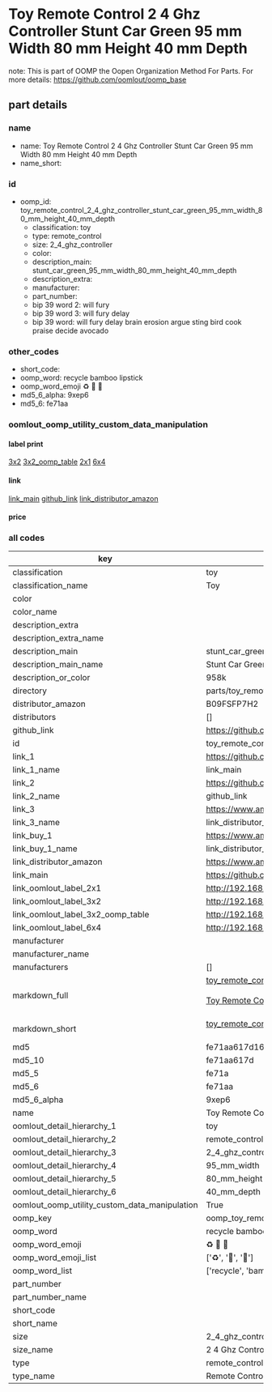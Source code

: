 # Toy Remote Control 2 4 Ghz Controller Stunt Car Green 95 mm Width 80 mm Height 40 mm Depth  

note: This is part of OOMP the Oopen Organization Method For Parts. For more details: https://github.com/oomlout/oomp_base

##  part details





### name
* name: Toy Remote Control 2 4 Ghz Controller Stunt Car Green 95 mm Width 80 mm Height 40 mm Depth
* name_short: 
### id
* oomp_id: toy_remote_control_2_4_ghz_controller_stunt_car_green_95_mm_width_80_mm_height_40_mm_depth
  * classification: toy
  * type: remote_control
  * size: 2_4_ghz_controller
  * color: 
  * description_main: stunt_car_green_95_mm_width_80_mm_height_40_mm_depth
  * description_extra: 
  * manufacturer: 
  * part_number: 
  * bip 39 word 2: will fury
  * bip 39 word 3: will fury delay
  * bip 39 word: will fury delay brain erosion argue sting bird cook praise decide avocado

### other_codes
* short_code: 
* oomp_word: recycle bamboo lipstick
* oomp_word_emoji :recycle: :bamboo: :lipstick:
* md5_6_alpha: 9xep6
* md5_6: fe71aa






### oomlout_oomp_utility_custom_data_manipulation
#### label print
[3x2](http://192.168.1.245:1112/?label=oomp%209xep6)
[3x2_oomp_table](http://192.168.1.107:1112/?label=oomp%209xep6)
[2x1](http://192.168.1.242:1112/?label=oomp%209xep6)
[6x4](http://192.168.1.55:1112/?label=oomp%209xep6)    

#### link

[link_main](https://github.com/oomlout/oomlout_oomp_current_version_messy/tree/main/parts/toy_remote_control_2_4_ghz_controller_stunt_car_green_95_mm_width_80_mm_height_40_mm_depth) [github_link](https://github.com/oomlout/oomlout_oomp_part_src/tree/main/parts/toy_remote_control_2_4_ghz_controller_stunt_car_green_95_mm_width_80_mm_height_40_mm_depth) [link_distributor_amazon](https://www.amazon.com/dp/B09FSFP7H2)                            

#### price







### all codes 
| key | value |  
| --- | --- |  
| classification | toy |  
| classification_name | Toy |  
| color |  |  
| color_name |  |  
| description_extra |  |  
| description_extra_name |  |  
| description_main | stunt_car_green_95_mm_width_80_mm_height_40_mm_depth |  
| description_main_name | Stunt Car Green 95 mm Width 80 mm Height 40 mm Depth |  
| description_or_color | 958k |  
| directory | parts/toy_remote_control_2_4_ghz_controller_stunt_car_green_95_mm_width_80_mm_height_40_mm_depth |  
| distributor_amazon | B09FSFP7H2 |  
| distributors | [] |  
| github_link | https://github.com/oomlout/oomlout_oomp_part_src/tree/main/parts/toy_remote_control_2_4_ghz_controller_stunt_car_green_95_mm_width_80_mm_height_40_mm_depth |  
| id | toy_remote_control_2_4_ghz_controller_stunt_car_green_95_mm_width_80_mm_height_40_mm_depth |  
| link_1 | https://github.com/oomlout/oomlout_oomp_current_version_messy/tree/main/parts/toy_remote_control_2_4_ghz_controller_stunt_car_green_95_mm_width_80_mm_height_40_mm_depth |  
| link_1_name | link_main |  
| link_2 | https://github.com/oomlout/oomlout_oomp_part_src/tree/main/parts/toy_remote_control_2_4_ghz_controller_stunt_car_green_95_mm_width_80_mm_height_40_mm_depth |  
| link_2_name | github_link |  
| link_3 | https://www.amazon.com/dp/B09FSFP7H2 |  
| link_3_name | link_distributor_amazon |  
| link_buy_1 | https://www.amazon.com/dp/B09FSFP7H2 |  
| link_buy_1_name | link_distributor_amazon |  
| link_distributor_amazon | https://www.amazon.com/dp/B09FSFP7H2 |  
| link_main | https://github.com/oomlout/oomlout_oomp_current_version_messy/tree/main/parts/toy_remote_control_2_4_ghz_controller_stunt_car_green_95_mm_width_80_mm_height_40_mm_depth |  
| link_oomlout_label_2x1 | http://192.168.1.242:1112/?label=oomp%209xep6 |  
| link_oomlout_label_3x2 | http://192.168.1.245:1112/?label=oomp%209xep6 |  
| link_oomlout_label_3x2_oomp_table | http://192.168.1.107:1112/?label=oomp%209xep6 |  
| link_oomlout_label_6x4 | http://192.168.1.55:1112/?label=oomp%209xep6 |  
| manufacturer |  |  
| manufacturer_name |  |  
| manufacturers | [] |  
| markdown_full | [toy_remote_control_2_4_ghz_controller_stunt_car_green_95_mm_width_80_mm_height_40_mm_depth](https://github.com/oomlout/oomlout_oomp_current_version_messy/tree/main/parts/toy_remote_control_2_4_ghz_controller_stunt_car_green_95_mm_width_80_mm_height_40_mm_depth)<br>[](https://github.com/oomlout/oomlout_oomp_current_version_messy/tree/main/parts/toy_remote_control_2_4_ghz_controller_stunt_car_green_95_mm_width_80_mm_height_40_mm_depth)<br>[Toy Remote Control 2 4 Ghz Controller Stunt Car Green 95 Mm Width 80 Mm Height 40 Mm Depth](https://github.com/oomlout/oomlout_oomp_current_version_messy/tree/main/parts/toy_remote_control_2_4_ghz_controller_stunt_car_green_95_mm_width_80_mm_height_40_mm_depth)<br><br> |  
| markdown_short | [toy_remote_control_2_4_ghz_controller_stunt_car_green_95_mm_width_80_mm_height_40_mm_depth](https://github.com/oomlout/oomlout_oomp_current_version_messy/tree/main/parts/toy_remote_control_2_4_ghz_controller_stunt_car_green_95_mm_width_80_mm_height_40_mm_depth)<br><br> |  
| md5 | fe71aa617d169abc2e2651ae73d79fd9 |  
| md5_10 | fe71aa617d |  
| md5_5 | fe71a |  
| md5_6 | fe71aa |  
| md5_6_alpha | 9xep6 |  
| name | Toy Remote Control 2 4 Ghz Controller Stunt Car Green 95 mm Width 80 mm Height 40 mm Depth |  
| oomlout_detail_hierarchy_1 | toy |  
| oomlout_detail_hierarchy_2 | remote_control |  
| oomlout_detail_hierarchy_3 | 2_4_ghz_controller |  
| oomlout_detail_hierarchy_4 | 95_mm_width |  
| oomlout_detail_hierarchy_5 | 80_mm_height |  
| oomlout_detail_hierarchy_6 | 40_mm_depth |  
| oomlout_oomp_utility_custom_data_manipulation | True |  
| oomp_key | oomp_toy_remote_control_2_4_ghz_controller_stunt_car_green_95_mm_width_80_mm_height_40_mm_depth |  
| oomp_word | recycle bamboo lipstick |  
| oomp_word_emoji | :recycle: :bamboo: :lipstick: |  
| oomp_word_emoji_list | [':recycle:', ':bamboo:', ':lipstick:'] |  
| oomp_word_list | ['recycle', 'bamboo', 'lipstick'] |  
| part_number |  |  
| part_number_name |  |  
| short_code |  |  
| short_name |  |  
| size | 2_4_ghz_controller |  
| size_name | 2 4 Ghz Controller |  
| type | remote_control |  
| type_name | Remote Control |  
